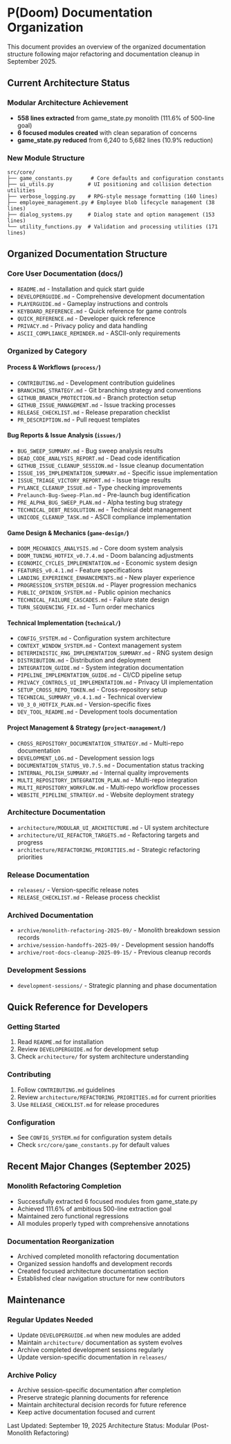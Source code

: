 # P(Doom) Documentation Organization

This document provides an overview of the organized documentation structure following major refactoring and documentation cleanup in September 2025.

## Current Architecture Status

### Modular Architecture Achievement
- **558 lines extracted** from game_state.py monolith (111.6% of 500-line goal)
- **6 focused modules created** with clean separation of concerns
- **game_state.py reduced** from 6,240 to 5,682 lines (10.9% reduction)

### New Module Structure
```
src/core/
├── game_constants.py      # Core defaults and configuration constants
├── ui_utils.py           # UI positioning and collision detection utilities  
├── verbose_logging.py    # RPG-style message formatting (160 lines)
├── employee_management.py # Employee blob lifecycle management (38 lines)
├── dialog_systems.py     # Dialog state and option management (153 lines)
└── utility_functions.py  # Validation and processing utilities (171 lines)
```

## Organized Documentation Structure

### Core User Documentation (docs/)
- `README.md` - Installation and quick start guide
- `DEVELOPERGUIDE.md` - Comprehensive development documentation
- `PLAYERGUIDE.md` - Gameplay instructions and controls
- `KEYBOARD_REFERENCE.md` - Quick reference for game controls
- `QUICK_REFERENCE.md` - Developer quick reference
- `PRIVACY.md` - Privacy policy and data handling
- `ASCII_COMPLIANCE_REMINDER.md` - ASCII-only requirements

### Organized by Category

#### Process & Workflows (`process/`)
- `CONTRIBUTING.md` - Development contribution guidelines
- `BRANCHING_STRATEGY.md` - Git branching strategy and conventions
- `GITHUB_BRANCH_PROTECTION.md` - Branch protection setup
- `GITHUB_ISSUE_MANAGEMENT.md` - Issue tracking processes
- `RELEASE_CHECKLIST.md` - Release preparation checklist
- `PR_DESCRIPTION.md` - Pull request templates

#### Bug Reports & Issue Analysis (`issues/`)
- `BUG_SWEEP_SUMMARY.md` - Bug sweep analysis results
- `DEAD_CODE_ANALYSIS_REPORT.md` - Dead code identification
- `GITHUB_ISSUE_CLEANUP_SESSION.md` - Issue cleanup documentation
- `ISSUE_195_IMPLEMENTATION_SUMMARY.md` - Specific issue implementation
- `ISSUE_TRIAGE_VICTORY_REPORT.md` - Issue triage results
- `PYLANCE_CLEANUP_ISSUE.md` - Type checking improvements
- `Prelaunch-Bug-Sweep-Plan.md` - Pre-launch bug identification
- `PRE_ALPHA_BUG_SWEEP_PLAN.md` - Alpha testing bug strategy
- `TECHNICAL_DEBT_RESOLUTION.md` - Technical debt management
- `UNICODE_CLEANUP_TASK.md` - ASCII compliance implementation

#### Game Design & Mechanics (`game-design/`)
- `DOOM_MECHANICS_ANALYSIS.md` - Core doom system analysis
- `DOOM_TUNING_HOTFIX_v0.7.4.md` - Doom balancing adjustments
- `ECONOMIC_CYCLES_IMPLEMENTATION.md` - Economic system design
- `FEATURES_v0.4.1.md` - Feature specifications
- `LANDING_EXPERIENCE_ENHANCEMENTS.md` - New player experience
- `PROGRESSION_SYSTEM_DESIGN.md` - Player progression mechanics
- `PUBLIC_OPINION_SYSTEM.md` - Public opinion mechanics
- `TECHNICAL_FAILURE_CASCADES.md` - Failure state design
- `TURN_SEQUENCING_FIX.md` - Turn order mechanics

#### Technical Implementation (`technical/`)
- `CONFIG_SYSTEM.md` - Configuration system architecture
- `CONTEXT_WINDOW_SYSTEM.md` - Context management system
- `DETERMINISTIC_RNG_IMPLEMENTATION_SUMMARY.md` - RNG system design
- `DISTRIBUTION.md` - Distribution and deployment
- `INTEGRATION_GUIDE.md` - System integration documentation
- `PIPELINE_IMPLEMENTATION_GUIDE.md` - CI/CD pipeline setup
- `PRIVACY_CONTROLS_UI_IMPLEMENTATION.md` - Privacy UI implementation
- `SETUP_CROSS_REPO_TOKEN.md` - Cross-repository setup
- `TECHNICAL_SUMMARY_v0.4.1.md` - Technical overview
- `V0_3_0_HOTFIX_PLAN.md` - Version-specific fixes
- `DEV_TOOL_README.md` - Development tools documentation

#### Project Management & Strategy (`project-management/`)
- `CROSS_REPOSITORY_DOCUMENTATION_STRATEGY.md` - Multi-repo documentation
- `DEVELOPMENT_LOG.md` - Development session logs
- `DOCUMENTATION_STATUS_V0.7.5.md` - Documentation status tracking
- `INTERNAL_POLISH_SUMMARY.md` - Internal quality improvements
- `MULTI_REPOSITORY_INTEGRATION_PLAN.md` - Multi-repo integration
- `MULTI_REPOSITORY_WORKFLOW.md` - Multi-repo workflow processes
- `WEBSITE_PIPELINE_STRATEGY.md` - Website deployment strategy

### Architecture Documentation
- `architecture/MODULAR_UI_ARCHITECTURE.md` - UI system architecture
- `architecture/UI_REFACTOR_TARGETS.md` - Refactoring targets and progress
- `architecture/REFACTORING_PRIORITIES.md` - Strategic refactoring priorities

### Release Documentation
- `releases/` - Version-specific release notes
- `RELEASE_CHECKLIST.md` - Release process checklist

### Archived Documentation
- `archive/monolith-refactoring-2025-09/` - Monolith breakdown session records
- `archive/session-handoffs-2025-09/` - Development session handoffs
- `archive/root-docs-cleanup-2025-09-15/` - Previous cleanup records

### Development Sessions
- `development-sessions/` - Strategic planning and phase documentation

## Quick Reference for Developers

### Getting Started
1. Read `README.md` for installation
2. Review `DEVELOPERGUIDE.md` for development setup
3. Check `architecture/` for system architecture understanding

### Contributing
1. Follow `CONTRIBUTING.md` guidelines
2. Review `architecture/REFACTORING_PRIORITIES.md` for current priorities
3. Use `RELEASE_CHECKLIST.md` for release procedures

### Configuration
- See `CONFIG_SYSTEM.md` for configuration system details
- Check `src/core/game_constants.py` for default values

## Recent Major Changes (September 2025)

### Monolith Refactoring Completion
- Successfully extracted 6 focused modules from game_state.py
- Achieved 111.6% of ambitious 500-line extraction goal
- Maintained zero functional regressions
- All modules properly typed with comprehensive annotations

### Documentation Reorganization
- Archived completed monolith refactoring documentation
- Organized session handoffs and development records
- Created focused architecture documentation section
- Established clear navigation structure for new contributors

## Maintenance

### Regular Updates Needed
- Update `DEVELOPERGUIDE.md` when new modules are added
- Maintain `architecture/` documentation as system evolves
- Archive completed development sessions regularly
- Update version-specific documentation in `releases/`

### Archive Policy
- Archive session-specific documentation after completion
- Preserve strategic planning documents for reference
- Maintain architectural decision records for future reference
- Keep active documentation focused and current

Last Updated: September 19, 2025
Architecture Status: Modular (Post-Monolith Refactoring)
